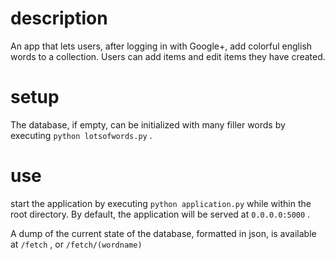 # description

An app that lets users, after logging in with Google+, add colorful english words to a collection. 
Users can add items and edit items they have created. 

# setup

The database, if empty, can be initialized with many filler words by executing ` python lotsofwords.py ` .

# use

start the application by executing ` python application.py ` while within the root directory. By default, the application will be served at ` 0.0.0.0:5000 ` .


A dump of the current state of the database, formatted in json, is available at ` /fetch ` , or ` /fetch/(wordname) `

